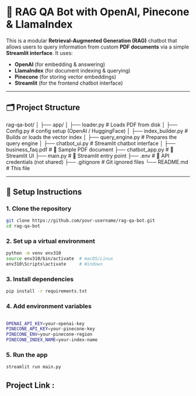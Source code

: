 # 🤖 RAG QA Bot with OpenAI, Pinecone & LlamaIndex

This is a modular **Retrieval-Augmented Generation (RAG)** chatbot that allows users to query information from custom **PDF documents** via a simple **Streamlit interface**. It uses:

- **OpenAI** (for embedding & answering)
- **LlamaIndex** (for document indexing & querying)
- **Pinecone** (for storing vector embeddings)
- **Streamlit** (for the frontend chatbot interface)

---

## 🗂️ Project Structure

rag-qa-bot/
│
├── app/
│ ├── loader.py # Loads PDF from disk
│ ├── Config.py # config setup (OpenAI / HuggingFace)
│ ├── index_builder.py # Builds or loads the vector index
│ ├── query_engine.py # Prepares the query engine
│ ├── chatbot_ui.py # Streamlit chatbot interface
│
├── business_faq.pdf # 📄 Sample PDF document
├── chatbot_app.py # 🔁 Streamlit UI
├── main.py # 🔁 Streamlit entry point
├── .env # 🔑 API credentials (not shared)
├── .gitignore # Git ignored files
└── README.md # This file



---

## 🔧 Setup Instructions

### 1. Clone the repository

```bash
git clone https://github.com/your-username/rag-qa-bot.git
cd rag-qa-bot
```

### 2. Set up a virtual environment 

```bash
python -m venv env310
source env310/bin/activate  # macOS/Linux
env310\Scripts\activate     # Windows
```

### 3. Install dependencies

```bash
pip install -r requirements.txt
```

### 4. Add environment variables

```bash

OPENAI_API_KEY=your-openai-key
PINECONE_API_KEY=your-pinecone-key
PINECONE_ENV=your-pinecone-region
PINECONE_INDEX_NAME=your-index-name

```

### 5. Run the app

```bash
streamlit run main.py
```


## Project Link : 